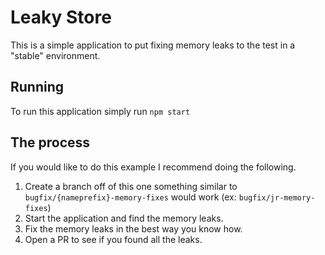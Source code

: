# Leaky Store
This is a simple application to put fixing memory leaks to the test in a "stable" environment.

## Running
To run this application simply run `npm start`


## The process
If you would like to do this example I recommend doing the following.

1. Create a branch off of this one something similar to `bugfix/{nameprefix}-memory-fixes` would work (ex: `bugfix/jr-memory-fixes`)
2. Start the application and find the memory leaks.
3. Fix the memory leaks in the best way you know how.
4. Open a PR to see if you found all the leaks.
